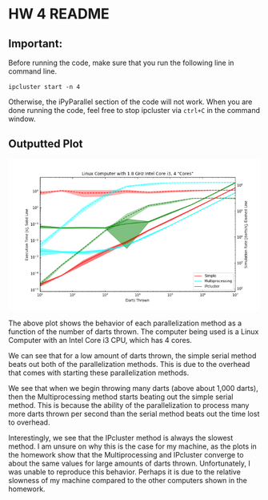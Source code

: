 # HW 4 README

## Important:

Before running the code, make sure that you run the following line in command line.
```
ipcluster start -n 4
```
Otherwise, the iPyParallel section of the code will not work. When you are done running the code, feel free to stop ipcluster via `ctrl+C` in the command window.

## Outputted Plot

![](simulation.png)

The above plot shows the behavior of each parallelization method as a function of the number of darts thrown. The computer being used is a Linux Computer with an Intel Core i3 CPU, which has 4 cores.

We can see that for a low amount of darts thrown, the simple serial method beats out both of the parallelization methods. This is due to the overhead that comes with starting these parallelization methods. 

We see that when we begin throwing many darts (above about 1,000 darts), then the Multiprocessing method starts beating out the simple serial method. This is because the ability of the parallelization to process many more darts thrown per second than the serial method beats out the time lost to overhead. 

Interestingly, we see that the IPcluster method is always the slowest method. I am unsure on why this is the case for my machine, as the plots in the homework show that the Multiprocessing and IPcluster converge to about the same values for large amounts of darts thrown. Unfortunately, I was unable to reproduce this behavior. Perhaps it is due to the relative slowness of my machine compared to the other computers shown in the homework.
